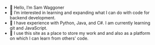 - 👋 Hello, I’m Sam Waggoner
- 👀 I’m interested in learning and expanding what I can do with code for backend development.
- 🌱 I have experience with Python, Java, and C#. I am currently learning git and JavaScript.
- 💞️ I use this site as a place to store my work and and also as a platform on which I can learn from others' code.

<!---
SamWaggoner/SamWaggoner is a ✨ special ✨ repository because its `README.md` (this file) appears on your GitHub profile.
You can click the Preview link to take a look at your changes.
--->
